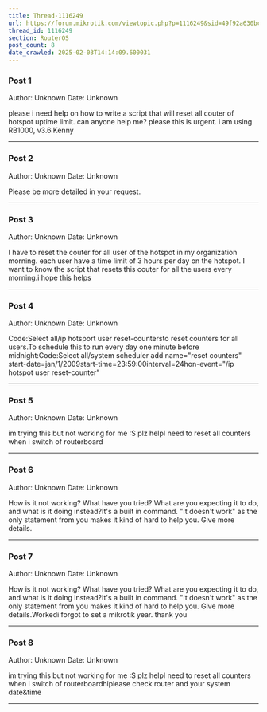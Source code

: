 ```yaml
---
title: Thread-1116249
url: https://forum.mikrotik.com/viewtopic.php?p=1116249&sid=49f92a630bc7970d8ca50523be880e8f#p1116249
thread_id: 1116249
section: RouterOS
post_count: 8
date_crawled: 2025-02-03T14:14:09.600031
---
```


### Post 1
Author: Unknown
Date: Unknown

please i need help on how to write a script that will reset all couter of hotspot uptime limit. can anyone help me? please this is urgent. i am using RB1000, v3.6.Kenny

---
### Post 2
Author: Unknown
Date: Unknown

Please be more detailed in your request.

---
### Post 3
Author: Unknown
Date: Unknown

I have to reset the couter for all user of the hotspot in my organization morning. each user have a time limit of 3 hours per day on the hotspot. I want to know the script that resets this couter for all the users every morning.i hope this helps

---
### Post 4
Author: Unknown
Date: Unknown

Code:Select all/ip hotsport user reset-countersto reset counters for all users.To schedule this to run every day one minute before midnight:Code:Select all/system scheduler add name="reset counters" start-date=jan/1/2009start-time=23:59:00interval=24hon-event="/ip hotspot user reset-counter"

---
### Post 5
Author: Unknown
Date: Unknown

im trying this but not working for me :S plz helpI need to reset all counters when i switch of routerboard

---
### Post 6
Author: Unknown
Date: Unknown

How is it not working? What have you tried? What are you expecting it to do, and what is it doing instead?It's a built in command. "It doesn't work" as the only statement from you makes it kind of hard to help you. Give more details.

---
### Post 7
Author: Unknown
Date: Unknown

How is it not working? What have you tried? What are you expecting it to do, and what is it doing instead?It's a built in command. "It doesn't work" as the only statement from you makes it kind of hard to help you. Give more details.Workedi forgot to set a mikrotik year. thank you

---
### Post 8
Author: Unknown
Date: Unknown

im trying this but not working for me :S plz helpI need to reset all counters when i switch of routerboardhiplease check router and your system date&time

---
